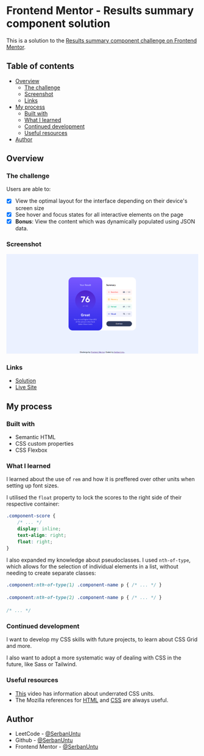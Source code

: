 # Frontend Mentor - Results summary component solution

This is a solution to the [Results summary component challenge on Frontend Mentor](https://www.frontendmentor.io/challenges/results-summary-component-CE_K6s0maV).

## Table of contents

- [Overview](#overview)
  - [The challenge](#the-challenge)
  - [Screenshot](#screenshot)
  - [Links](#links)
- [My process](#my-process)
  - [Built with](#built-with)
  - [What I learned](#what-i-learned)
  - [Continued development](#continued-development)
  - [Useful resources](#useful-resources)
- [Author](#author)

## Overview

### The challenge

Users are able to:

- [x] View the optimal layout for the interface depending on their device's screen size
- [x] See hover and focus states for all interactive elements on the page
- [x] **Bonus**: View the content which was dynamically populated using JSON data.

### Screenshot

![](./assets/images/screenshot.jpg)

### Links

- [Solution]()
- [Live Site](https://fm-results-summary-component-serbanuntu.vercel.app)

## My process

### Built with

- Semantic HTML
- CSS custom properties
- CSS Flexbox

### What I learned

I learned about the use of `rem` and how it is preffered over other units when setting up font sizes.

I utilised the `float` property to lock the scores to the right side of their respective container:

```css
.component-score {
    /* ... */
    display: inline;
    text-align: right;
    float: right;
}
```

I also expanded my knowledge about pseudoclasses. I used `nth-of-type`, which allows for the selection of individual elements in a list, without needing to create separate classes:

```css
.component:nth-of-type(1) .component-name p { /* ... */ }

.component:nth-of-type(2) .component-name p { /* ... */ }

/* ... */
```

### Continued development

I want to develop my CSS skills with future projects, to learn about CSS Grid and more.

I also want to adopt a more systematic way of dealing with CSS in the future, like Sass or Tailwind.

### Useful resources

- [This](https://www.youtube.com/watch?v=N5wpD9Ov_To) video has information about underrated CSS units.
- The Mozilla references for [HTML](https://developer.mozilla.org/en-US/docs/Web/HTML) and [CSS](https://developer.mozilla.org/en-US/docs/Web/CSS) are always useful.

## Author

- LeetCode - [@SerbanUntu](https://leetcode.com/SerbanUntu/)
- Github - [@SerbanUntu](https://github.com/SerbanUntu)
- Frontend Mentor - [@SerbanUntu](https://www.frontendmentor.io/profile/SerbanUntu)